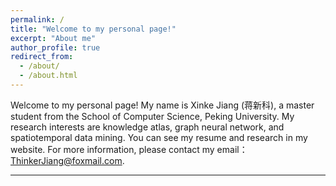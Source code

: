 ```yaml
---
permalink: /
title: "Welcome to my personal page!"
excerpt: "About me"
author_profile: true
redirect_from: 
  - /about/
  - /about.html
---
```

Welcome to my personal page! My name is Xinke Jiang (蒋新科), a master student from the School of Computer Science, Peking University. My research interests are knowledge atlas, graph neural network, and spatiotemporal data mining. You can see my resume and research in my website. For more information, please contact my email：ThinkerJiang@foxmail.com.


------
